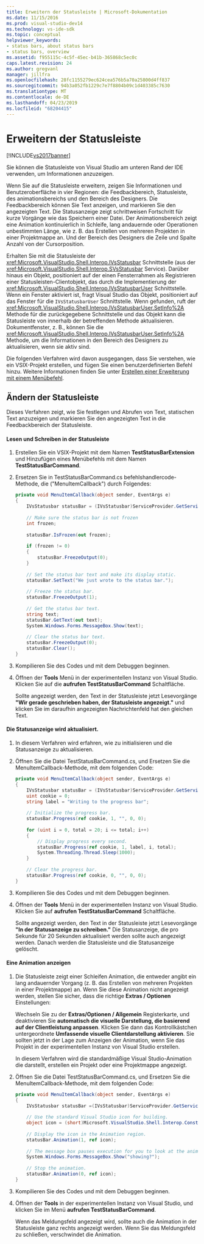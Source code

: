 ```yaml
---
title: Erweitern der Statusleiste | Microsoft-Dokumentation
ms.date: 11/15/2016
ms.prod: visual-studio-dev14
ms.technology: vs-ide-sdk
ms.topic: conceptual
helpviewer_keywords:
- status bars, about status bars
- status bars, overview
ms.assetid: f955115c-4c5f-45ec-b41b-365868c5ec0c
caps.latest.revision: 24
ms.author: gregvanl
manager: jillfra
ms.openlocfilehash: 28fc1155279ec624cea576b5a70a25800d4ff837
ms.sourcegitcommit: 94b3a052fb1229c7e7f8804b09c1d403385c7630
ms.translationtype: MT
ms.contentlocale: de-DE
ms.lasthandoff: 04/23/2019
ms.locfileid: "68204415"
---
```

# <a name="extending-the-status-bar"></a>Erweitern der Statusleiste
[!INCLUDE[vs2017banner](../includes/vs2017banner.md)]

Sie können die Statusleiste von Visual Studio am unteren Rand der IDE verwenden, um Informationen anzuzeigen.  
  
 Wenn Sie auf die Statusleiste erweitern, zeigen Sie Informationen und Benutzeroberfläche in vier Regionen: die Feedbackbereich, Statusleiste, des animationsbereichs und den Bereich des Designers. Die Feedbackbereich können Sie Text anzeigen, und markieren Sie den angezeigten Text. Die Statusanzeige zeigt schrittweisen Fortschritt für kurze Vorgänge wie das Speichern einer Datei. Der Animationsbereich zeigt eine Animation kontinuierlich in Schleife, lang andauernde oder Operationen unbestimmten Länge, wie z. B. das Erstellen von mehreren Projekten in einer Projektmappe an. Und der Bereich des Designers die Zeile und Spalte Anzahl von der Cursorposition.  
  
 Erhalten Sie mit die Statusleiste der <xref:Microsoft.VisualStudio.Shell.Interop.IVsStatusbar> Schnittstelle (aus der <xref:Microsoft.VisualStudio.Shell.Interop.SVsStatusbar> Service). Darüber hinaus ein Objekt, positioniert auf der einen Fensterrahmen als Registrieren einer Statusleisten-Clientobjekt, das durch die Implementierung der <xref:Microsoft.VisualStudio.Shell.Interop.IVsStatusbarUser> Schnittstelle. Wenn ein Fenster aktiviert ist, fragt Visual Studio das Objekt, positioniert auf das Fenster für die `IVsStatusbarUser` Schnittstelle. Wenn gefunden, ruft der <xref:Microsoft.VisualStudio.Shell.Interop.IVsStatusbarUser.SetInfo%2A> Methode für die zurückgegebene Schnittstelle und das Objekt kann die Statusleiste von innerhalb der betreffenden Methode aktualisieren. Dokumentfenster, z. B., können Sie die <xref:Microsoft.VisualStudio.Shell.Interop.IVsStatusbarUser.SetInfo%2A> Methode, um die Informationen in den Bereich des Designers zu aktualisieren, wenn sie aktiv sind.  
  
 Die folgenden Verfahren wird davon ausgegangen, dass Sie verstehen, wie ein VSIX-Projekt erstellen, und fügen Sie einen benutzerdefinierten Befehl hinzu. Weitere Informationen finden Sie unter [Erstellen einer Erweiterung mit einem Menübefehl](../extensibility/creating-an-extension-with-a-menu-command.md).  
  
## <a name="modifying-the-status-bar"></a>Ändern der Statusleiste  
 Dieses Verfahren zeigt, wie Sie festlegen und Abrufen von Text, statischen Text anzuzeigen und markieren Sie den angezeigten Text in die Feedbackbereich der Statusleiste.  
  
#### <a name="reading-and-writing-to-the-status-bar"></a>Lesen und Schreiben in der Statusleiste  
  
1. Erstellen Sie ein VSIX-Projekt mit dem Namen **TestStatusBarExtension** und Hinzufügen eines Menübefehls mit dem Namen **TestStatusBarCommand**.  
  
2. Ersetzen Sie in TestStatusBarCommand.cs befehlshandlercode-Methode, die ("MenuItemCallback") durch Folgendes:  
  
    ```csharp  
    private void MenuItemCallback(object sender, EventArgs e)  
    {  
        IVsStatusbar statusBar = (IVsStatusbar)ServiceProvider.GetService(typeof(SVsStatusbar));  
  
        // Make sure the status bar is not frozen  
        int frozen;  
  
        statusBar.IsFrozen(out frozen);  
  
        if (frozen != 0)   
        {  
            statusBar.FreezeOutput(0);  
        }  
  
        // Set the status bar text and make its display static.  
        statusBar.SetText("We just wrote to the status bar.");  
  
        // Freeze the status bar.  
        statusBar.FreezeOutput(1);  
  
        // Get the status bar text.   
        string text;  
        statusBar.GetText(out text);  
        System.Windows.Forms.MessageBox.Show(text);  
  
        // Clear the status bar text.  
        statusBar.FreezeOutput(0);  
        statusBar.Clear();  
    }  
    ```  
  
3. Kompilieren Sie des Codes und mit dem Debuggen beginnen.  
  
4. Öffnen der **Tools** Menü in der experimentellen Instanz von Visual Studio. Klicken Sie auf die **aufrufen TestStatusBarCommand** Schaltfläche.  
  
     Sollte angezeigt werden, den Text in der Statusleiste jetzt Lesevorgänge **"Wir gerade geschrieben haben, der Statusleiste angezeigt."** und klicken Sie im daraufhin angezeigten Nachrichtenfeld hat den gleichen Text.  
  
#### <a name="updating-the-progress-bar"></a>Die Statusanzeige wird aktualisiert.  
  
1. In diesem Verfahren wird erfahren, wie zu initialisieren und die Statusanzeige zu aktualisieren.  
  
2. Öffnen Sie die Datei TestStatusBarCommand.cs, und Ersetzen Sie die MenuItemCallback-Methode, mit dem folgenden Code:  
  
    ```csharp  
    private void MenuItemCallback(object sender, EventArgs e)  
    {  
        IVsStatusbar statusBar = (IVsStatusbar)ServiceProvider.GetService(typeof(SVsStatusbar));  
        uint cookie = 0;  
        string label = "Writing to the progress bar";  
  
        // Initialize the progress bar.  
        statusBar.Progress(ref cookie, 1, "", 0, 0);  
  
        for (uint i = 0, total = 20; i <= total; i++)  
        {  
            // Display progress every second.  
            statusBar.Progress(ref cookie, 1, label, i, total);  
            System.Threading.Thread.Sleep(1000);  
        }  
  
        // Clear the progress bar.  
        statusBar.Progress(ref cookie, 0, "", 0, 0);  
    }  
    ```  
  
3. Kompilieren Sie des Codes und mit dem Debuggen beginnen.  
  
4. Öffnen der **Tools** Menü in der experimentellen Instanz von Visual Studio. Klicken Sie auf **aufrufen TestStatusBarCommand** Schaltfläche.  
  
     Sollte angezeigt werden, den Text in der Statusleiste jetzt Lesevorgänge **"In der Statusanzeige zu schreiben."** Die Statusanzeige, die pro Sekunde für 20 Sekunden aktualisiert werden sollte auch angezeigt werden. Danach werden die Statusleiste und die Statusanzeige gelöscht.  
  
#### <a name="displaying-an-animation"></a>Eine Animation anzeigen  
  
1. Die Statusleiste zeigt einer Schleifen Animation, die entweder angibt ein lang andauernder Vorgang (z. B. das Erstellen von mehreren Projekten in einer Projektmappe) an. Wenn Sie diese Animation nicht angezeigt werden, stellen Sie sicher, dass die richtige **Extras / Optionen** Einstellungen:  
  
     Wechseln Sie zu der **Extras/Optionen / Allgemein** Registerkarte, und deaktivieren Sie **automatisch die visuelle Darstellung, die basierend auf der Clientleistung anpassen**. Klicken Sie dann das Kontrollkästchen untergeordnete **Umfassende visuelle Clientdarstellung aktivieren**. Sie sollten jetzt in der Lage zum Anzeigen der Animation, wenn Sie das Projekt in der experimentellen Instanz von Visual Studio erstellen.  
  
     In diesem Verfahren wird die standardmäßige Visual Studio-Animation die darstellt, erstellen ein Projekt oder eine Projektmappe angezeigt.  
  
2. Öffnen Sie die Datei TestStatusBarCommand.cs, und Ersetzen Sie die MenuItemCallback-Methode, mit dem folgenden Code:  
  
    ```csharp  
    private void MenuItemCallback(object sender, EventArgs e)  
    {  
        IVsStatusbar statusBar =(IVsStatusbar)ServiceProvider.GetService(typeof(SVsStatusbar));  
  
        // Use the standard Visual Studio icon for building.  
        object icon = (short)Microsoft.VisualStudio.Shell.Interop.Constants.SBAI_Build;  
  
        // Display the icon in the Animation region.  
        statusBar.Animation(1, ref icon);  
  
        // The message box pauses execution for you to look at the animation.  
        System.Windows.Forms.MessageBox.Show("showing?");  
  
        // Stop the animation.   
        statusBar.Animation(0, ref icon);  
    }  
    ```  
  
3. Kompilieren Sie des Codes und mit dem Debuggen beginnen.  
  
4. Öffnen der **Tools** in der experimentellen Instanz von Visual Studio, und klicken Sie im Menü **aufrufen TestStatusBarCommand**.  
  
     Wenn das Meldungsfeld angezeigt wird, sollte auch die Animation in der Statusleiste ganz rechts angezeigt werden. Wenn Sie das Meldungsfeld zu schließen, verschwindet die Animation.
